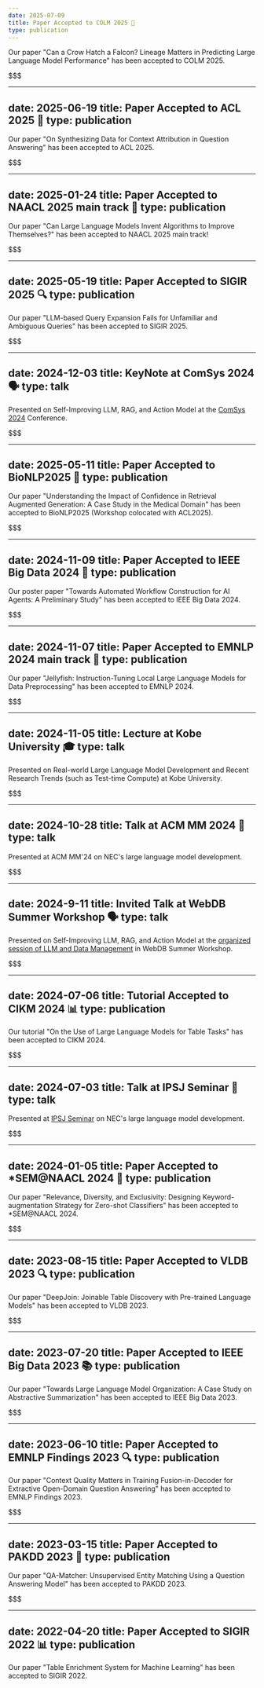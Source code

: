 ```yaml
---
date: 2025-07-09
title: Paper Accepted to COLM 2025 🦅
type: publication
---
```

Our paper "Can a Crow Hatch a Falcon? Lineage Matters in Predicting Large Language Model Performance" has been accepted to COLM 2025.

$$$

---
date: 2025-06-19
title: Paper Accepted to ACL 2025 📝
type: publication
---
Our paper "On Synthesizing Data for Context Attribution in Question Answering" has been accepted to ACL 2025.

$$$

---
date: 2025-01-24
title: Paper Accepted to NAACL 2025 main track 🤖
type: publication
---
Our paper "Can Large Language Models Invent Algorithms to Improve Themselves?" has been accepted to NAACL 2025 main track!

$$$

---
date: 2025-05-19
title: Paper Accepted to SIGIR 2025 🔍
type: publication
---
Our paper "LLM-based Query Expansion Fails for Unfamiliar and Ambiguous Queries" has been accepted to SIGIR 2025.

$$$

---
date: 2024-12-03
title: KeyNote at ComSys 2024 🗣️
type: talk
---
Presented on Self-Improving LLM, RAG, and Action Model at the <a href="https://sigos.ipsj.or.jp/event/comsys2024/#program">ComSys 2024</a> Conference.

$$$

---
date: 2025-05-11
title: Paper Accepted to BioNLP2025 🏥
type: publication
---
Our paper "Understanding the Impact of Confidence in Retrieval Augmented Generation: A Case Study in the Medical Domain" has been accepted to BioNLP2025 (Workshop colocated with ACL2025).

$$$

---
date: 2024-11-09
title: Paper Accepted to IEEE Big Data 2024 🤖
type: publication
---
Our poster paper "Towards Automated Workflow Construction for AI Agents: A Preliminary Study" has been accepted to IEEE Big Data 2024.

$$$

---
date: 2024-11-07
title: Paper Accepted to EMNLP 2024 main track 🪼
type: publication
---
Our paper "Jellyfish: Instruction-Tuning Local Large Language Models for Data Preprocessing" has been accepted to EMNLP 2024.

$$$

---
date: 2024-11-05
title: Lecture at Kobe University 🎓
type: talk
---
Presented on Real-world Large Language Model Development and Recent Research Trends (such as Test-time Compute) at Kobe University.

$$$

---
date: 2024-10-28
title: Talk at ACM MM 2024 🎯
type: talk
---
Presented at ACM MM'24 on NEC's large language model development.

$$$

---
date: 2024-9-11
title: Invited Talk at WebDB Summer Workshop 🗣️
type: talk
---
Presented on Self-Improving LLM, RAG, and Action Model at the <a href="https://yangcao888.github.io/llm-workshop-2024/">organized session of LLM and Data Management</a> in WebDB Summer Workshop.

$$$

---
date: 2024-07-06
title: Tutorial Accepted to CIKM 2024 📊
type: publication
---
Our tutorial "On the Use of Large Language Models for Table Tasks" has been accepted to CIKM 2024.

$$$

---
date: 2024-07-03
title: Talk at IPSJ Seminar 🎤
type: talk
---
Presented at [IPSJ Seminar](https://www.ipsj.or.jp/event/seminar/2024/program03.html) on NEC's large language model development.

$$$

---
date: 2024-01-05
title: Paper Accepted to *SEM@NAACL 2024 🎯
type: publication
---
Our paper "Relevance, Diversity, and Exclusivity: Designing Keyword-augmentation Strategy for Zero-shot Classifiers" has been accepted to *SEM@NAACL 2024.

$$$

---
date: 2023-08-15
title: Paper Accepted to VLDB 2023 🔍
type: publication
---
Our paper "DeepJoin: Joinable Table Discovery with Pre-trained Language Models" has been accepted to VLDB 2023.

$$$

---
date: 2023-07-20
title: Paper Accepted to IEEE Big Data 2023 📚
type: publication
---
Our paper "Towards Large Language Model Organization: A Case Study on Abstractive Summarization" has been accepted to IEEE Big Data 2023.

$$$

---
date: 2023-06-10
title: Paper Accepted to EMNLP Findings 2023 🔍
type: publication
---
Our paper "Context Quality Matters in Training Fusion-in-Decoder for Extractive Open-Domain Question Answering" has been accepted to EMNLP Findings 2023.

$$$

---
date: 2023-03-15
title: Paper Accepted to PAKDD 2023 🤝
type: publication
---
Our paper "QA-Matcher: Unsupervised Entity Matching Using a Question Answering Model" has been accepted to PAKDD 2023.

$$$

---
date: 2022-04-20
title: Paper Accepted to SIGIR 2022 📊
type: publication
---
Our paper "Table Enrichment System for Machine Learning" has been accepted to SIGIR 2022.
